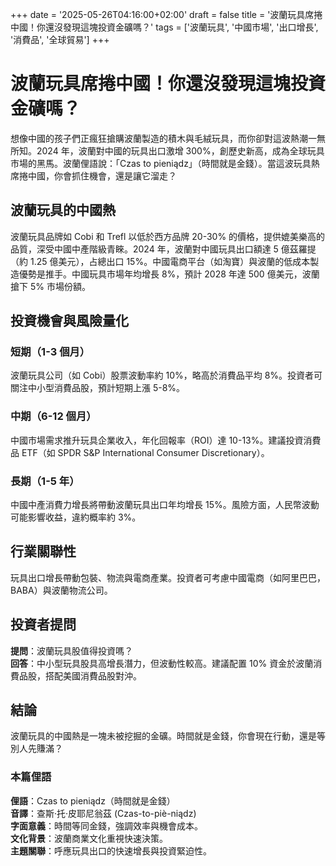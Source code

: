 +++
date = '2025-05-26T04:16:00+02:00'
draft = false
title = '波蘭玩具席捲中國！你還沒發現這塊投資金礦嗎？'
tags = ['波蘭玩具', '中國市場', '出口增長', '消費品', '全球貿易']
+++

# 波蘭玩具席捲中國！你還沒發現這塊投資金礦嗎？

想像中國的孩子們正瘋狂搶購波蘭製造的積木與毛絨玩具，而你卻對這波熱潮一無所知。2024 年，波蘭對中國的玩具出口激增 300%，創歷史新高，成為全球玩具市場的黑馬。波蘭俚語說：「Czas to pieniądz」（時間就是金錢）。當這波玩具熱席捲中國，你會抓住機會，還是讓它溜走？

## 波蘭玩具的中國熱

波蘭玩具品牌如 Cobi 和 Trefl 以低於西方品牌 20-30% 的價格，提供媲美樂高的品質，深受中國中產階級青睞。2024 年，波蘭對中國玩具出口額達 5 億茲羅提（約 1.25 億美元），占總出口 15%。中國電商平台（如淘寶）與波蘭的低成本製造優勢是推手。中國玩具市場年均增長 8%，預計 2028 年達 500 億美元，波蘭搶下 5% 市場份額。

## 投資機會與風險量化

### 短期（1-3 個月）
波蘭玩具公司（如 Cobi）股票波動率約 10%，略高於消費品平均 8%。投資者可關注中小型消費品股，預計短期上漲 5-8%。

### 中期（6-12 個月）
中國市場需求推升玩具企業收入，年化回報率（ROI）達 10-13%。建議投資消費品 ETF（如 SPDR S&P International Consumer Discretionary）。

### 長期（1-5 年）
中國中產消費力增長將帶動波蘭玩具出口年均增長 15%。風險方面，人民幣波動可能影響收益，違約概率約 3%。

## 行業關聯性

玩具出口增長帶動包裝、物流與電商產業。投資者可考慮中國電商（如阿里巴巴，BABA）與波蘭物流公司。

## 投資者提問

**提問**：波蘭玩具股值得投資嗎？  
**回答**：中小型玩具股具高增長潛力，但波動性較高。建議配置 10% 資金於波蘭消費品股，搭配美國消費品股對沖。

## 結論

波蘭玩具的中國熱是一塊未被挖掘的金礦。時間就是金錢，你會現在行動，還是等別人先賺滿？

### 本篇俚語

**俚語**：Czas to pieniądz（時間就是金錢）  
**音譯**：查斯·托·皮耶尼翁茲 (Czas-to-piè-niądz)  
**字面意義**：時間等同金錢，強調效率與機會成本。  
**文化背景**：波蘭商業文化重視快速決策。  
**主題關聯**：呼應玩具出口的快速增長與投資緊迫性。